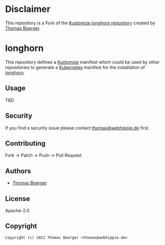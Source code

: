 # Disclaimer
This repository is a Fork of the [Kustomize longhorn repository](https://github.com/kustomhippie/longhorn) created by [Thomas Boerger](https://github.com/tboerger).

# longhorn

This repository defines a [Kustomize](https://kustomize.io/) manifest which could be used by other repositories to generate a [Kubernetes](https://kubernetes.io/) manifest for the installation of [longhorn](https://github.com/longhorn/longhorn).

## Usage

TBD

## Security

If you find a security issue please contact thomas@webhippie.de first.

## Contributing

Fork -> Patch -> Push -> Pull Request

## Authors

* [Thomas Boerger](https://github.com/tboerger)

## License

Apache-2.0

## Copyright

```
Copyright (c) 2021 Thomas Boerger <thomas@webhippie.de>
```
